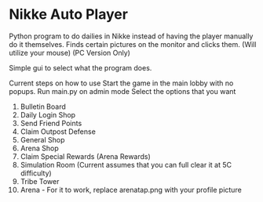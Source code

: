 # Nikke Auto Player
 Python program to do dailies in Nikke instead of having the player manually do it themselves. 
 Finds certain pictures on the monitor and clicks them. (Will utilize your mouse) (PC Version Only)
 
 Simple gui to select what the program does.
 
 Current steps on how to use
 Start the game in the main lobby with no popups.
 Run main.py on admin mode
 Select the options that you want
1. Bulletin Board
2. Daily Login Shop
3. Send Friend Points
4. Claim Outpost Defense
5. General Shop
6. Arena Shop
7. Claim Special Rewards (Arena Rewards)
8. Simulation Room (Current assumes that you can full clear it at 5C difficulty)
9. Tribe Tower
10. Arena - For it to work, replace arenatap.png with your profile picture
